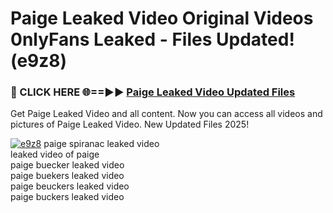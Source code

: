 # Paige Leaked Video Original Videos 0nlyFans Leaked - Files Updated! (e9z8)

<h3>🔴 CLICK HERE 🌐==►► <a href="https://tinyurl.com/3hn5wdd3" rel="nofollow">Paige Leaked Video Updated Files</a></h3>

Get Paige Leaked Video and all content. Now you can access all videos and pictures of Paige Leaked Video. New Updated Files 2025!

[![e9z8](https://i.imgur.com/4HnBqBT.gif)](https://tinyurl.com/3hn5wdd3)
paige spiranac leaked video<br>
leaked video of paige<br>
paige buecker leaked video<br>
paige buekers leaked video<br>
paige beuckers leaked video<br>
paige buckers leaked video